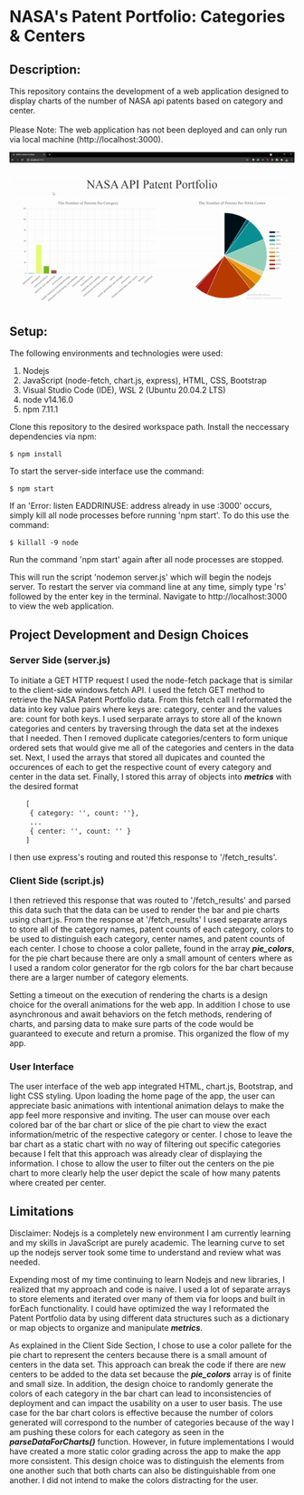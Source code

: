 # NASA's Patent Portfolio: Categories & Centers

## Description:
This repository contains the development of a web application designed to display charts of the number of NASA api patents based on category and center. 
<br></br>
Please Note: The web application has not been deployed and can only run via local machine (http://localhost:3000). 

<div align="center">
    <img src="./assets/Ames-main.gif">
</div>

## Setup: 
The following environments and technologies were used: 
1. Nodejs
2. JavaScript (node-fetch, chart.js, express), HTML, CSS, Bootstrap
3. Visual Studio Code (IDE), WSL 2 (Ubuntu 20.04.2 LTS)
4. node v14.16.0
5. npm 7.11.1


Clone this repository to the desired workspace path. 
Install the neccessary dependencies via npm: 
```
$ npm install
```
To start the server-side interface use the command:
```
$ npm start
```
If an 'Error: listen EADDRINUSE: address already in use :3000' occurs, simply kill all node processes before running 'npm start'. To do this use the command: 
```
$ killall -9 node
```
Run the command 'npm start' again after all node processes are stopped.

This will run the script 'nodemon server.js' which will begin the nodejs server. To restart the server via command line at any time, simply type 'rs' followed by the enter key in the terminal. 
Navigate to http://localhost:3000 to view the web application.

## Project Development and Design Choices

### Server Side (server.js)
To initiate a GET HTTP request I used the node-fetch package that is similar to the client-side windows.fetch API. I used the fetch GET method to retrieve the NASA Patent Portfolio data. From this fetch call I reformated the data into key value pairs where keys are: category, center and the values are: count for both keys. I used serparate arrays to store all of the known categories and centers by traversing through the data set at the indexes that I needed. Then I removed duplicate categories/centers to form unique ordered sets that would give me all of the categories and centers in the data set. Next, I used the arrays that stored all dupicates and counted the occurences of each to get the respective count of every category and center in the data set. Finally, I stored this array of objects into ***metrics*** with the desired format
```
    [
     { category: '', count: ''},
     ...
     { center: '', count: '' }
    ]
```
I then use express's routing and routed this response to '/fetch_results'. 

### Client Side (script.js)
I then retrieved this response that was routed to '/fetch_results' and parsed this data such that the data can be used to render the bar and pie charts using chart.js. From the response at '/fetch_results' I used separate arrays to store all of the category names, patent counts of each category, colors to be used to distinguish each category, center names, and patent counts of each center. I chose to choose a color pallete, found in the array ***pie_colors***, for the pie chart because there are only a small amount of centers where as I used a random color generator for the rgb colors for the bar chart because there are a larger number of category elements. 

Setting a timeout on the execution of rendering the charts is a design choice for the overall animations for the web app. In addition I chose to use asynchronous and await behaviors on the fetch methods, rendering of charts, and parsing data to make sure parts of the code would be guaranteed to execute and return a promise. This organized the flow of my app. 

### User Interface
The user interface of the web app integrated HTML, chart.js, Bootstrap, and light CSS styling. Upon loading the home page of the app, the user can appreciate basic animations with intentional animation delays to make the app feel more responsive and inviting. The user can mouse over each colored bar of the bar chart or slice of the pie chart to view the exact information/metric of the respective category or center. I chose to leave the bar chart as a static chart with no way of filtering out specific categories because I felt that this approach was already clear of displaying the information. I chose to allow the user to filter out the centers on the pie chart to more clearly help the user depict the scale of how many patents where created per center.      


## Limitations
Disclaimer: Nodejs is a completely new environment I am currently learning and my skills in JavaScript are purely academic. The learning curve to set up the nodejs server took some time to understand and review what was needed. 

Expending most of my time continuing to learn Nodejs and new libraries, I realized that my approach and code is naive. I used a lot of separate arrays to store elements and iterated over many of them via for loops and built in forEach functionality. I could have optimized the way I reformated the Patent Portfolio data by using different data structures such as a dictionary or map objects to organize and manipulate ***metrics***. 

As explained in the Client Side Section, I chose to use a color pallete for the pie chart to represent the centers because there is a small amount of centers in the data set. This approach can break the code if there are new centers to be added to the data set because the ***pie_colors*** array is of finite and small size. In addition, the design choice to randomly generate the colors of each category in the bar chart can lead to inconsistencies of deployment and can impact the usability on a user to user basis. The use case for the bar chart colors is effective because the number of colors generated will correspond to the number of categories because of the way I am pushing these colors for each category as seen in the ***parseDataForCharts()*** function. However, in future implementations I would have created a more static color grading across the app to make the app more consistent. This design choice was to distinguish the elements from one another such that both charts can also be distinguishable from one another. I did not intend to make the colors distracting for the user.








